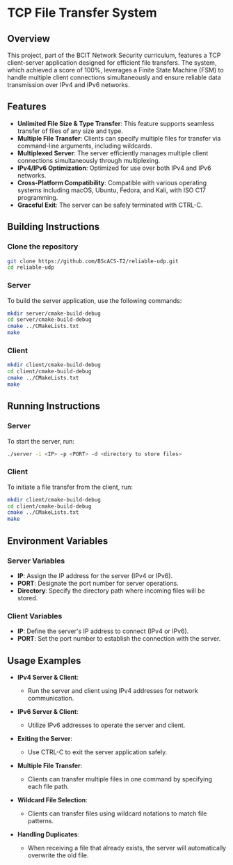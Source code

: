 # TCP File Transfer System

## Overview
This project, part of the BCIT Network Security curriculum, features a TCP client-server application designed for efficient file transfers. The system, which achieved a  score of 100%, leverages a Finite State Machine (FSM) to handle multiple client connections simultaneously and ensure reliable data transmission over IPv4 and IPv6 networks.

## Features
- **Unlimited File Size & Type Transfer**: This feature supports seamless transfer of files of any size and type.
- **Multiple File Transfer**: Clients can specify multiple files for transfer via command-line arguments, including wildcards.
- **Multiplexed Server**: The server efficiently manages multiple client connections simultaneously through multiplexing.
- **IPv4/IPv6 Optimization**: Optimized for use over both IPv4 and IPv6 networks.
- **Cross-Platform Compatibility**: Compatible with various operating systems including macOS, Ubuntu, Fedora, and Kali, with ISO C17 programming.
- **Graceful Exit**: The server can be safely terminated with CTRL-C.

## Building Instructions
### Clone the repository
```sh
git clone https://github.com/BScACS-T2/reliable-udp.git
cd reliable-udp
```
### Server
To build the server application, use the following commands:
```sh
mkdir server/cmake-build-debug
cd server/cmake-build-debug
cmake ../CMakeLists.txt
make
```
### Client
```sh
mkdir client/cmake-build-debug
cd client/cmake-build-debug
cmake ../CMakeLists.txt
make
```
## Running Instructions
### Server
To start the server, run:
```sh
./server -i <IP> -p <PORT> -d <directory to store files>
```
### Client
To initiate a file transfer from the client, run:
```sh
mkdir client/cmake-build-debug
cd client/cmake-build-debug
cmake ../CMakeLists.txt
make
```

## Environment Variables 
### Server Variables
- **IP**: Assign the IP address for the server (IPv4 or IPv6).
- **PORT**: Designate the port number for server operations.
- **Directory**: Specify the directory path where incoming files will be stored.

### Client Variables
- **IP**: Define the server's IP address to connect (IPv4 or IPv6).
- **PORT**: Set the port number to establish the connection with the server.
## Usage Examples

- **IPv4 Server & Client**:
  - Run the server and client using IPv4 addresses for network communication.

- **IPv6 Server & Client**:
  - Utilize IPv6 addresses to operate the server and client.

- **Exiting the Server**:
  - Use CTRL-C to exit the server application safely.

- **Multiple File Transfer**:
  - Clients can transfer multiple files in one command by specifying each file path.

- **Wildcard File Selection**:
  - Clients can transfer files using wildcard notations to match file patterns.

- **Handling Duplicates**:
  - When receiving a file that already exists, the server will automatically overwrite the old file.
